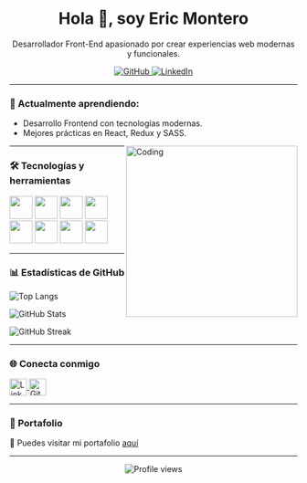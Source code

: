 <h1 align="center">Hola 👋, soy Eric Montero</h1>

<p align="center">
  Desarrollador Front-End apasionado por crear experiencias web modernas y funcionales.
</p>

<p align="center">
  <a href="https://github.com/Eldercros01" target="_blank">
    <img src="https://img.shields.io/github/followers/Eldercros01?label=GitHub&style=for-the-badge&logo=github" alt="GitHub" />
  </a>
  <a href="https://www.linkedin.com/in/eric-montero-1893a1236" target="_blank">
    <img src="https://img.shields.io/badge/LinkedIn-Eric%20Montero-blue?style=for-the-badge&logo=linkedin" alt="LinkedIn" />
  </a>
</p>

---

### 🌱 Actualmente aprendiendo:
- Desarrollo Frontend con tecnologías modernas.
- Mejores prácticas en React, Redux y SASS.

<img align="right" alt="Coding" width="300" src="https://i.pinimg.com/originals/81/17/8b/81178b47a8598f0c81c4799f2cdd4057.gif">

---

### 🛠 Tecnologías y herramientas

<div align="left">
  <img src="https://cdn.jsdelivr.net/gh/devicons/devicon/icons/html5/html5-original.svg" width="40" />
  <img src="https://cdn.jsdelivr.net/gh/devicons/devicon/icons/css3/css3-original.svg" width="40" />
  <img src="https://cdn.jsdelivr.net/gh/devicons/devicon/icons/javascript/javascript-original.svg" width="40" />
  <img src="https://cdn.jsdelivr.net/gh/devicons/devicon/icons/react/react-original.svg" width="40" />
  <img src="https://cdn.jsdelivr.net/gh/devicons/devicon/icons/redux/redux-original.svg" width="40" />
  <img src="https://cdn.jsdelivr.net/gh/devicons/devicon/icons/sass/sass-original.svg" width="40" />
  <img src="https://cdn.jsdelivr.net/gh/devicons/devicon/icons/git/git-original.svg" width="40" />
  <img src="https://cdn.jsdelivr.net/gh/devicons/devicon/icons/postgresql/postgresql-original.svg" width="40" />
</div>

---

### 📊 Estadísticas de GitHub

<p>
  <img src="https://github-readme-stats.vercel.app/api/top-langs/?username=Eldercros01&layout=compact&theme=radical" alt="Top Langs" />
</p>

<p>
  <img src="https://github-readme-stats.vercel.app/api?username=Eldercros01&show_icons=true&theme=radical" alt="GitHub Stats" />
</p>

<p>
  <img src="https://github-readme-streak-stats.herokuapp.com/?user=Eldercros01&theme=radical" alt="GitHub Streak" />
</p>

---

### 🌐 Conecta conmigo

<p align="left">
  <a href="https://www.linkedin.com/in/eric-montero-1893a1236" target="_blank">
    <img align="center" src="https://cdn.jsdelivr.net/gh/devicons/devicon/icons/linkedin/linkedin-original.svg" alt="LinkedIn" width="30" />
  </a>
  <a href="https://github.com/Eldercros01" target="_blank">
    <img align="center" src="https://cdn.jsdelivr.net/gh/devicons/devicon/icons/github/github-original.svg" alt="GitHub" width="30" />
  </a>
</p>

---

### 🧩 Portafolio

🔗 Puedes visitar mi portafolio [aquí](https://eldercros01.github.io/personal-portfolio/)

---

<p align="center">
  <img src="https://komarev.com/ghpvc/?username=Eldercros01&label=Visitas&color=blue&style=flat-square" alt="Profile views" />
</p>
